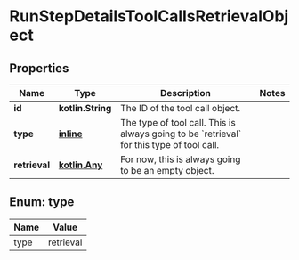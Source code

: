 
# RunStepDetailsToolCallsRetrievalObject

## Properties
Name | Type | Description | Notes
------------ | ------------- | ------------- | -------------
**id** | **kotlin.String** | The ID of the tool call object. | 
**type** | [**inline**](#Type) | The type of tool call. This is always going to be &#x60;retrieval&#x60; for this type of tool call. | 
**retrieval** | [**kotlin.Any**](.md) | For now, this is always going to be an empty object. | 


<a id="Type"></a>
## Enum: type
Name | Value
---- | -----
type | retrieval



